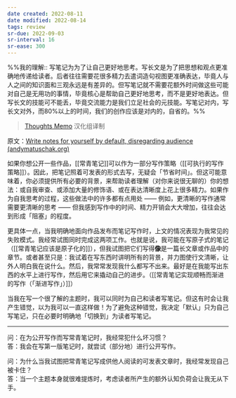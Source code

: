 ```yaml
---
date created: 2022-08-11
date modified: 2022-08-14
tags: review
sr-due: 2022-09-03
sr-interval: 16
sr-ease: 300
---
```


%%我的理解:: 写笔记为为了让自己更好地思考。写长文是为了把思想和观点更准确地传递给读者。后者往往需要花很多精力去遣词造句视图更准确表达，毕竟人与人之间的知识面和三观永远是有差异的。但写笔记就不需要花额外时间做这些可能对自己是无用功的事情，毕竟核心是帮助自己更好地思考，而不是更好地表达。但写长文的技能可不能丢，毕竟交流能力是我们立足社会的元技能。写笔记对内，写长文对外，而80%以上的时间，我们的创作应该是对内的，自省的。%%

> [Thoughts Memo](https://paratranz.cn/projects/3131) 汉化组译制

原文：[Write notes for yourself by default, disregarding audience (andymatuschak.org)](https://notes.andymatuschak.org/z8AfCaQJdp852orumhXPxHb3r278FHA9xZN8J)

如果你想公开一些作品，[[常青笔记]]可以作为一部分写作策略（[[可执行的写作策略]]）。因此，把笔记照着可发表的形式去写，无疑会「节省时间」。但这可能意味着，你必须提供所有必要的背景，来帮助读者理解（对你来说很无聊的）你的想法：或自我审查、或添加大量的修饰语、或在表达清晰度上花上很多精力。如果作为自我思考的过程，这些做法中的许多都有点用处 —— 例如，更清晰的写作通常需要更清晰的思考 —— 但我感到写作中的时间、精力开销会大大增加，往往会达到形成「阻塞」的程度。

更具体一点，当我明确地面向作品发布而笔记写作时，上文的情况表现为我常见的失败模式。我经常试图同时完成这两项工作。也就是说，我可能在写原子式的笔记（[[常青笔记应该是原子化的]]），但我试图把它们写得**像**是一篇长文章或作品中的章节。或者甚至只是：我试着在写东西时讲明所有的背景，并力图使行文清晰，让外人明白我在说什么。然后，我常常发现我什么都写不出来。最好是在我能写出东西的水平上进行写作，然后用它来撬动自己的进步。（[[常青笔记实现顺畅而渐进的写作（「渐进写作」）]]）

当我在写一个很了解的主题时，我可以同时为自己和读者写笔记。但这有时会让我产生错觉，以为我可以一直这样做！为了避免这种错觉，我决定「默认」只为自己写笔记，只在必要时明确地「切换到」为读者写笔记。

___

问：在为公开写作而写常青笔记时，我经常犯什么坏习惯？  
答：我会在写第一版笔记时，就尝试（部分地）进行公开写作。

问：为什么当我试图把常青笔记写成供他人阅读的可发表文章时，我经常发现自己被卡住？  
答：当一个主题本身就很难提炼时，考虑读者所产生的额外认知负荷会让我无从下手。
